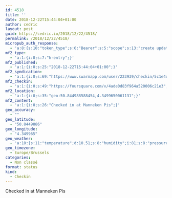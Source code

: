 ```yaml
---
id: 4518
title: ''
date: 2018-12-22T15:44:04+01:00
author: cedric
layout: post
guid: https://cedric.io/2018/12/22/4518/
permalink: /2018/12/22/4518/
micropub_auth_response:
  - 'a:8:{s:10:"token_type";s:6:"Bearer";s:5:"scope";s:13:"create update";s:2:"me";s:18:"https://cedric.io/";s:9:"issued_by";s:45:"https://cedric.io/wp-json/indieauth/1.0/token";s:9:"client_id";s:27:"https://ownyourswarm.p3k.io";s:9:"issued_at";i:1542614471;s:4:"user";i:1;s:13:"last_accessed";i:1545489862;}'
mf2_type:
  - 'a:1:{i:0;s:7:"h-entry";}'
mf2_published:
  - 'a:1:{i:0;s:25:"2018-12-22T15:44:04+01:00";}'
mf2_syndication:
  - 'a:1:{i:0;s:69:"https://www.swarmapp.com/user/223939/checkin/5c1e4db4f2554e003943547b";}'
mf2_checkin:
  - 'a:1:{i:0;s:49:"https://foursquare.com/v/4ade0d83f964a520006c21e3";}'
mf2_location:
  - 'a:1:{i:0;s:35:"geo:50.844988588454,4.3499650061131";}'
mf2_content:
  - 'a:1:{i:0;s:26:"Checked in at Manneken Pis";}'
geo_accuracy:
  - ""
geo_latitude:
  - "50.8449886"
geo_longitude:
  - "4.349965"
geo_weather:
  - 'a:10:{s:11:"temperature";d:10.51;s:8:"humidity";i:81;s:8:"pressure";i:1017;s:10:"cloudiness";i:20;s:4:"wind";a:2:{s:5:"speed";d:5.1;s:6:"degree";i:270;}s:7:"summary";s:10:"few clouds";s:4:"icon";s:15:"wi-cloudy-gusts";s:10:"visibility";i:10000;s:7:"sunrise";s:25:"2018-12-22T08:42:53+01:00";s:6:"sunset";s:25:"2018-12-22T16:39:23+01:00";}'
geo_timezone:
  - Europe/Brussels
categories:
  - Non classé
format: status
kind:
  - Checkin
---
```

Checked in at Manneken Pis